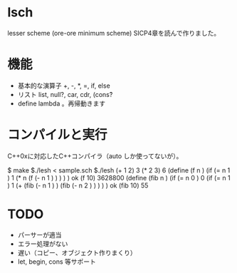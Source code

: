 lsch
====

lesser scheme (ore-ore minimum scheme)
SICP4章を読んで作りました。

機能
=====
* 基本的な演算子 +, -, *, =, if, else
* リスト list, null?, car, cdr, (cons?͂
* define lambda 。再帰動きます


コンパイルと実行
============

C++0xに対応したC++コンパイラ（auto しか使ってないが）。

$ make
$./lesh < sample.sch
$./lesh
(+ 1 2)
3
(* 2 3)
6
(define (f n ) (if (= n 1 ) 1 (* n (f (- n 1 ) ) ) ) )
ok
(f 10) 
3628800
(define (fib n ) (if (= n 0 ) 0 (if (= n 1 ) 1 (+ (fib (- n 1 ) ) (fib (- n 2 )  ) ) ) )
ok
(fib 10) 
55

TODO
=====
* パーサーが適当
* エラー処理がない
* 遅い（コピー、オブジェクト作りまくり）
* let, begin, cons 等サポート

